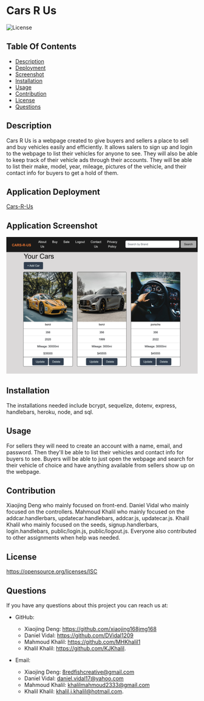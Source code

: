 # Cars R Us

  ![License](https://img.shields.io/badge/License-ISC-red.svg)

  ## Table Of Contents
  * [Description](#description)
  * [Deployment](application-deployment)
  * [Screenshot](application-screenshot)
  * [Installation](#installation)
  * [Usage](#usage)
  * [Contribution](#contribution)
  * [License](#license)
  * [Questions](#questions)

  ## Description
  Cars R Us is a webpage created to give buyers and sellers a place to sell and buy vehicles easily and efficiently. It allows salers to sign up and login to the webpage to list their vehicles for anyone to see. They will also be able to keep track of their vehicle ads through their accounts. They will be able to list their make, model, year, mileage, pictures of the vehicle, and their contact info for buyers to get a hold of them.

  ## Application Deployment
[Cars-R-Us](https://floating-river-45182.herokuapp.com/)
  
  ## Application Screenshot
  ![screenshot](utils/cars-r-us.jpg)

  ## Installation
  The installations needed include bcrypt, sequelize, dotenv, express, handlebars, heroku, node, and sql.

  ## Usage
  For sellers they will need to create an account with a name, email, and password. Then they'll be able to list their vehicles and contact info for buyers to see. Buyers will be able to just open the webpage and search for their vehicle of choice and have anything available from sellers show up on the webpage.

  ## Contribution
  Xiaojing Deng who mainly focused on front-end. Daniel Vidal who mainly focused on the controllers. Mahmoud Khalil who mainly focused on the addcar.handlerbars, updatecar.handlebars, addcar.js, updatecar.js. Khalil Khalil who mainly focused on the seeds, signup.handlerbars, login.handlebars,  public/login.js, public/logout.js. Everyone also contributed to other assignments when help was needed.

  ## License
  https://opensource.org/licenses/ISC

  ## Questions
  If you have any questions about this project you can reach us at:
  * GitHub: 

    * Xiaojing Deng: https://github.com/xiaojing168jmg168 
    * Daniel Vidal: https://github.com/DVidal1209
    * Mahmoud Khalil: https://github.com/MHKhalil1
    * Khalil Khalil: https://github.com/KJKhalil.
    
  * Email:
    * Xiaojing Deng: 8redfishcreative@gmail.com
    * Daniel Vidal: daniel.vidal17@yahoo.com
    * Mahmoud Khalil: khalilmahmoud2333@gmail.com
    * Khalil Khalil: khalil.j.khalil@hotmail.com.
